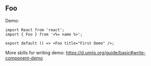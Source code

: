 
## Foo

Demo:

```tsx
import React from 'react';
import { Foo } from '<%= name %>';

export default () => <Foo title="First Demo" />;
```

More skills for writing demo: https://d.umijs.org/guide/basic#write-component-demo
